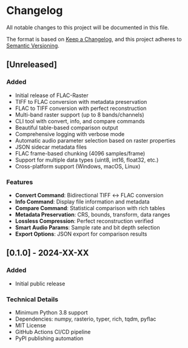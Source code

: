 # Changelog

All notable changes to this project will be documented in this file.

The format is based on [Keep a Changelog](https://keepachangelog.com/en/1.0.0/),
and this project adheres to [Semantic Versioning](https://semver.org/spec/v2.0.0.html).

## [Unreleased]

### Added
- Initial release of FLAC-Raster
- TIFF to FLAC conversion with metadata preservation
- FLAC to TIFF conversion with perfect reconstruction
- Multi-band raster support (up to 8 bands/channels)
- CLI tool with convert, info, and compare commands
- Beautiful table-based comparison output
- Comprehensive logging with verbose mode
- Automatic audio parameter selection based on raster properties
- JSON sidecar metadata files
- FLAC frame-based chunking (4096 samples/frame)
- Support for multiple data types (uint8, int16, float32, etc.)
- Cross-platform support (Windows, macOS, Linux)

### Features
- **Convert Command**: Bidirectional TIFF ↔ FLAC conversion
- **Info Command**: Display file information and metadata
- **Compare Command**: Statistical comparison with rich tables
- **Metadata Preservation**: CRS, bounds, transform, data ranges
- **Lossless Compression**: Perfect reconstruction verified
- **Smart Audio Params**: Sample rate and bit depth selection
- **Export Options**: JSON export for comparison results

## [0.1.0] - 2024-XX-XX

### Added
- Initial public release

### Technical Details
- Minimum Python 3.8 support
- Dependencies: numpy, rasterio, typer, rich, tqdm, pyflac
- MIT License
- GitHub Actions CI/CD pipeline
- PyPI publishing automation